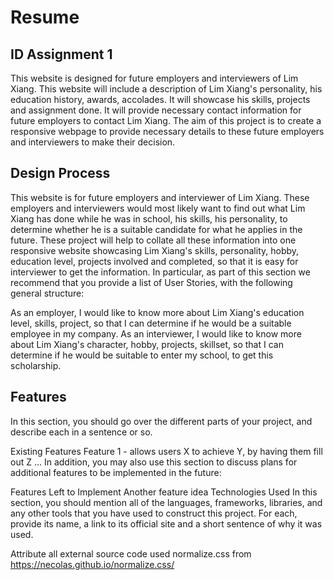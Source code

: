 # Resume
## ID Assignment 1
This website is designed for future employers and interviewers of Lim Xiang. This website will include a description of Lim Xiang's personality, his education history, awards, accolades. It will showcase his skills, projects and assignment done. It will provide necessary contact information for future employers to contact Lim Xiang. The aim of this project is to create a responsive webpage to provide necessary details to these future employers and interviewers to make their decision.

## Design Process
This website is for future employers and interviewer of Lim Xiang. These employers and interviewers would most likely want to find out what Lim Xiang has done while he was in school, his skills, his personality, to determine
whether he is a suitable candidate for what he applies in the future. These project will help to collate all these information into one responsive website showcasing Lim Xiang's skills, personality, hobby, education level, projects involved and completed, so that it is easy for interviewer to get the information.
In particular, as part of this section we recommend that you provide a list of User Stories, with the following general structure:

As an employer, I would like to know more about Lim Xiang's education level, skills, project, so that I can determine if he would be a suitable employee in my company.
As an interviewer, I would like to know more about Lim Xiang's character, hobby, projects, skillset, so that I can determine if he would be suitable to enter my school, to get this scholarship.

## Features
In this section, you should go over the different parts of your project, and describe each in a sentence or so.

Existing Features
Feature 1 - allows users X to achieve Y, by having them fill out Z
...
In addition, you may also use this section to discuss plans for additional features to be implemented in the future:

Features Left to Implement
Another feature idea
Technologies Used
In this section, you should mention all of the languages, frameworks, libraries, and any other tools that you have used to construct this project. For each, provide its name, a link to its official site and a short sentence of why it was used.


Attribute all external source code used
normalize.css from https://necolas.github.io/normalize.css/